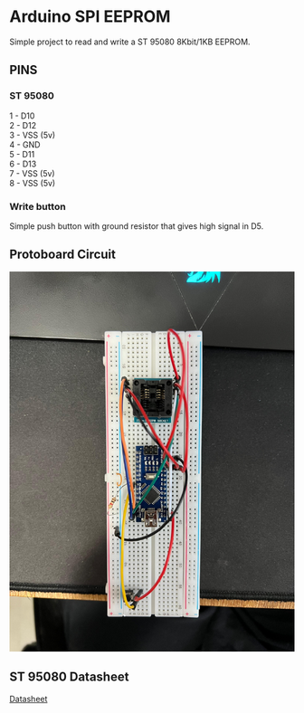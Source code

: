 # Arduino SPI EEPROM
Simple project to read and write a ST 95080 8Kbit/1KB EEPROM.

## PINS
### ST 95080
1 - D10<br>
2 - D12<br>
3 - VSS (5v)<br>
4 - GND<br>
5 - D11<br>
6 - D13<br>
7 - VSS (5v)<br>
8 - VSS (5v)<br>

### Write button
Simple push button with ground resistor that gives high signal in D5.


## Protoboard Circuit
![Circuit protoboard](circuit.jpeg)

## ST 95080 Datasheet
[Datasheet](m95080-a145.pdf)
